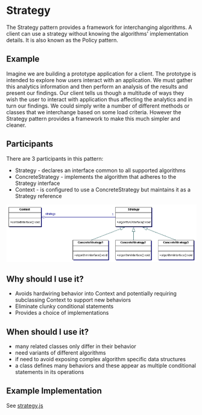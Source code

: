 # Strategy

The Strategy pattern provides a framework for interchanging algorithms. A client can use a strategy without knowing the algorithms' implementation details. It is also known as the Policy pattern.

## Example

Imagine we are building a prototype application for a client. The prototype is intended to explore how users interact with an application. We must gather this analytics information and then perform an analysis of the results and present our findings. Our client tells us though a multitude of ways they wish the user to interact with application thus affecting the analytics and in turn our findings. We could simply write a number of different methods or classes that we interchange based on some load criteria. However the Strategy pattern provides a framework to make this much simpler and cleaner.

## Participants 

There are 3 participants in this pattern:

+ Strategy - declares an interface common to all supported algorithms
+ ConcreteStrategy - implements the algorithm that adheres to the Strategy interface
+ Context - is configured to use a ConcreteStrategy but maintains it as a Strategy reference

![Participants](../../assets/strategy.gif)

## Why should I use it?

+ Avoids hardwiring behavior into Context and potentially requiring subclassing Context to support new behaviors
+ Eliminate clunky conditional statements
+ Provides a choice of implementations

## When should I use it?

+ many related classes only differ in their behavior
+ need variants of different algorithms
+ if need to avoid exposing complex algorithm specific data structures
+ a class defines many behaviors and these appear as multiple conditional statements in its operations

## Example Implementation

See [strategy.js](strategy.js)
